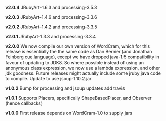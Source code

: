 **v2.0.4**
JRubyArt-1.6.3 and processing-3.5.3

**v2.0.3**
JRubyArt-1.4.6 and processing-3.3.6

**v2.0.2**
JRubyArt-1.4.2 and processing-3.3.5

**v2.0.1**
JRubyArt-1.3.3 and processing-3.3.4

**v2.0.0**
We now compile our own version of WordCram, which for this release is essentially the the same code as Dan Bernier (and Jonathan Feinberg cue.language), except we have dropped java-1.5 compatibility in favour of updating to JDK8. So where possible instead of using an anonymous class expression, we now use a lambda expression, and other jdk goodness. Future releases might actually include some jruby java code to compile. Update to use jsoup-1.10.2.jar

**v1.0.2** Bump for processing and jsoup updates add travis

**v1.0.1** Supports Placers, specifically ShapeBasedPlacer, and Observer (hence callbacks)

**v1.0.0** First release depends on WordCram-1.0 to supply jars
